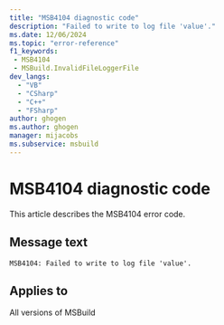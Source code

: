 ```yaml
---
title: "MSB4104 diagnostic code"
description: "Failed to write to log file 'value'."
ms.date: 12/06/2024
ms.topic: "error-reference"
f1_keywords:
 - MSB4104
 - MSBuild.InvalidFileLoggerFile
dev_langs:
  - "VB"
  - "CSharp"
  - "C++"
  - "FSharp"
author: ghogen
ms.author: ghogen
manager: mijacobs
ms.subservice: msbuild
---
```


# MSB4104 diagnostic code

<!-- :::ErrorDefinitionDescription::: -->
<!-- :::editable-content name="introDescription"::: -->
This article describes the MSB4104 error code.
<!-- :::editable-content-end::: -->

## Message text

`MSB4104: Failed to write to log file 'value'.`

<!-- :::editable-content name="postOutputDescription"::: -->
<!--
{StrBegin="MSB4104: "}UE: This is shown when the File Logger can't create or write to the file it was instructed to log to.
-->
<!-- :::editable-content-end::: -->
<!-- :::ErrorDefinitionDescription-end::: -->

## Applies to

All versions of MSBuild
